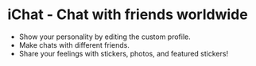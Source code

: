 # iChat - Chat with friends worldwide
* Show your personality by editing the custom profile.
* Make chats with different friends.
* Share your feelings with stickers, photos, and featured stickers!
